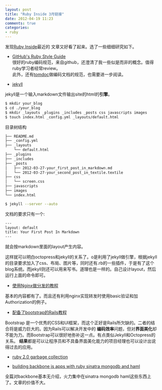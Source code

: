 ```yaml
---
layout: post
title: "Ruby Inside 3月链接"
date: 2012-04-19 11:23
comments: true
categories: 
- ruby
---
```


发现[Ruby Inside](http://www.rubyinside.com/march-2012-ruby-news-5841.html?utm_source=feedburner&utm_medium=feed&utm_campaign=Feed%3A+RubyInside+%28Ruby+Inside%29)最近的
文章又好看了起来。选了一些细细研究如下。


* [GitHub's Ruby Style Guide](https://github.com/styleguide/ruby)  
很好的ruby编码规范，来自github，还澄清了我一些似是而非的概念。值得ruby学习者经常review。  
此外，还有[tomdoc](http://tomdoc.org/)做编码文档的规范，也需要进一步阅读。  


* [jekyll](http://rubysource.com/zero-to-jekyll-in-20-minutes/)

jekyll是一个输入markdown文件输出site的html的**引擎**。

```sh
$ mkdir your_blog
$ cd ./your_blog
$ mkdir _layouts _plugins _includes _posts css javascripts images
$ touch index.html _config.yml _layouts/default.html
```
目录树结构

```sh
├── README.md
├── _config.yml
├── _layouts
	└── default.html
├── _plugins
├── _includes
├── _posts
│   ├── 2012-03-27-your_first_post_in_markdown.md
│   └── 2012-03-27-your_second_post_in_textile.textile
├── css
│   └── screen.css
├── javascripts
├── images
└── index.html
```

```sh
$ jekyll --server --auto
```

文档的要求只有一个:

```sh
---
layout: default
title: Your First Post In Markdown
---
```

就会按markdown里面的layout产生内容。

这样就可以明白octopress和jekyll的关系了。o是利用了jekyll做引擎，根据jekyll的目录要求加入了css、布局、图片等，同时还有.rb的一些插件，于是有了这个blog系统。而jekyll则还可以用来写书。道理也是一样的。自己设计layout，然后运行上面的命令即可。


* [使用Nginx做分发的教程](http://spin.atomicobject.com/2012/02/28/load-balancing-and-reverse-proxying-with-nginx/)

基本的内容都有了。而且还有利用nginx实现转发时使用basic验证和加Authorization的例子。 

* [配备了bootstrap的Rails教程](http://news.railstutorial.org/ruby-on-rails-tutorial-now-with-twitters-boot)

Bootstrap 是一个优秀的CSS和UI框架，而这个正好是Rails所欠缺的。二者的结合将是威力巨大的。因为Rails可以解决开发中的
**编码效率**问题，但对**界面美化**却不能为力。而Bootstrap可以很好地弥补这一点。有点类似Jekyll和Octopress的关系。
**结果**都是可以让程序员和不具备界面美化能力的项目经理也可以设计出说得过去的应用。

* [ruby 2.0 garbage collection](http://patshaughnessy.net/2012/3/23/why-you-should-be-excited-about-garbage-collection-in-ruby-2-0)

* [building backbone js apps with ruby sinatra mongodb and haml](http://addyosmani.com/blog/building-backbone-js-apps-with-ruby-sinatra-mongodb-and-haml/)

全篇对backbone基本无介绍，火力集中在sinatra mongodb haml这些东西上了。文章的价值不大。